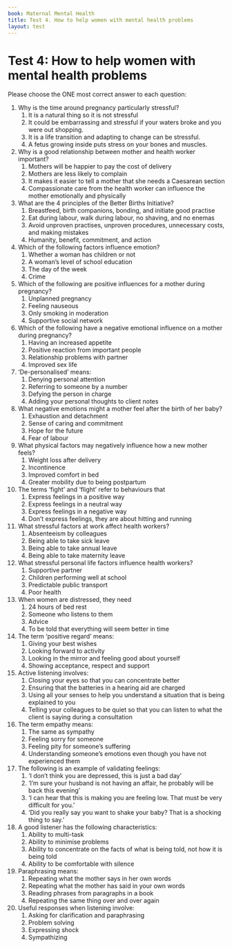 ```yaml
---
book: Maternal Mental Health
title: Test 4. How to help women with mental health problems
layout: test
---
```


# Test 4: How to help women with mental health problems

Please choose the ONE most correct answer to each question:
 
1.	Why is the time around pregnancy particularly stressful?
	1.	It is a natural thing so it is not stressful
	1.	It could be embarrassing and stressful if your waters broke and you were out shopping. 
	1.	It is a life transition and adapting to change can be stressful.
	1.	A fetus growing inside puts stress on your bones and muscles. 
2.	Why is a good relationship between mother and health worker important?
	1.	Mothers will be happier to pay the cost of delivery
	1.	Mothers are less likely to complain
	1.	It makes it easier to tell a mother that she needs a Caesarean section
	1.	Compassionate care from the health worker can influence the mother emotionally and physically
3.	What are the 4 principles of the Better Births Initiative?
	1.	Breastfeed, birth companions, bonding, and initiate good practise
	1.	Eat during labour, walk during labour, no shaving, and no enemas
	1.	Avoid unproven practises, unproven procedures, unnecessary costs, and making mistakes
	1.	Humanity, benefit, commitment, and action
4. Which of the following factors influence emotion?
	1.	Whether a woman has children or not
	1.	A woman’s level of school education
	1.	The day of the week
	1.	Crime
5.	Which of the following are positive influences for a mother during pregnancy?
	1.	Unplanned pregnancy
	1.	Feeling nauseous
	1.	Only smoking in moderation
	1.	Supportive social network
6.	Which of the following have a negative emotional influence on a mother during pregnancy?
	1.	Having an increased appetite
	1.	Positive reaction from important people
	1.	Relationship problems with partner
	1.	Improved sex life
7.	‘De-personalised’ means:
	1.	Denying personal attention
	1.	Referring to someone by a number
	1.	Defying the person in charge
	1.	Adding your personal thoughts to client notes
8.	What negative emotions might a mother feel after the birth of her baby?
	1.	Exhaustion and detachment
	1.	Sense of caring and commitment
	1.	Hope for the future
	1.	Fear of labour 
9.	What physical factors may negatively influence how a new mother feels?
	1.	Weight loss after delivery
	1.	Incontinence
	1.	Improved comfort in bed
	1.	Greater mobility due to being postpartum
10.	The terms ‘fight’ and ‘flight’ refer to behaviours that
	1.	Express feelings in a positive way
	1.	Express feelings in a neutral way
	1.	Express feelings in a negative way
	1.	Don’t express feelings, they are about hitting and running
11.	What stressful factors at work affect health workers?
	1.	Absenteeism by colleagues
	1.	Being able to take sick leave
	1.	Being able to take annual leave
	1.	Being able to take maternity leave
12.	What stressful personal life factors influence health workers? 
	1.	Supportive partner
	1.	Children performing well at school
	1.	Predictable public transport
	1.	Poor health
13.	When women are distressed, they need
	1.	24 hours of bed rest
	1.	Someone who listens to them
	1.	Advice
	1.	To be told that everything will seem better in time
14.	The term ‘positive regard’ means:
	1.	Giving your best wishes
	1.	Looking forward to activity
	1.	Looking in the mirror and feeling good about yourself
	1.	Showing acceptance, respect and support
15.	Active listening involves:
	1.	Closing your eyes so that you can concentrate better
	1.	Ensuring that the batteries in a hearing aid are charged
	1.	Using all your senses to help you understand a situation that is being explained to you
	1.	Telling your colleagues to be quiet so that you can listen to what the client is saying during a consultation
16.	The term empathy means:
	1.	The same as sympathy
	1.	Feeling sorry for someone
	1.	Feeling pity for someone’s suffering
	1.	Understanding someone’s emotions even though you have not experienced them 
17.	The following is an example of validating feelings:
	1.	‘I don’t think you are depressed, this is just a bad day’
	1.	‘I’m sure your husband is not having an affair, he probably will be back this evening’
	1.	‘I can hear that this is making you are feeling low. That must be very difficult for you.’
	1.	‘Did you really say you want to shake your baby? That is a shocking thing to say.’
18.	A good listener has the following characteristics:
	1.	Ability to multi-task
	1.	Ability to minimise problems
	1.	Ability to concentrate on the facts of what is being told, not how it is being told
	1.	Ability to be comfortable with silence
19.	Paraphrasing means:
	1.	Repeating what the mother says in her own words
	1.	Repeating what the mother has said in your own words
	1.	Reading phrases from paragraphs in a book
	1.	Repeating the same thing over and over again
20.	Useful responses when listening involve:
	1.	Asking for clarification and paraphrasing
	1.	Problem solving
	1.	Expressing shock
	1.	Sympathizing